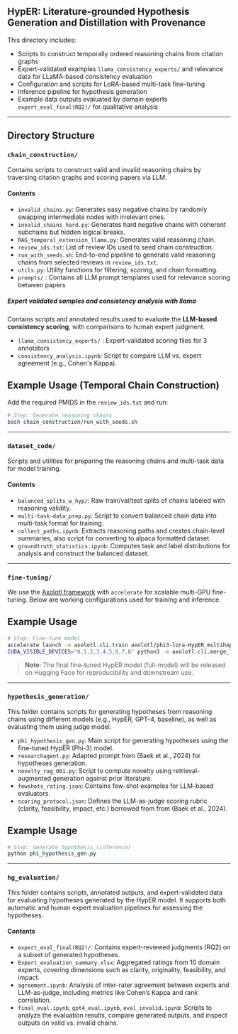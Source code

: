 ## HypER: Literature-grounded Hypothesis Generation and Distillation with Provenance

This directory includes:
- Scripts to construct temporally ordered reasoning chains from citation graphs
- Expert-validated examples `llama_consistency_experts/` and relevance data for LLaMA-based consistency evaluation
- Configuration and scripts for LoRA-based multi-task fine-tuning
- Inference pipeline for hypothesis generation
- Example data outputs evaluated by domain experts `expert_eval_final(RQ2)/` for qualitative analysis
---

## Directory Structure

### `chain_construction/`
Contains scripts to construct valid and invalid reasoning chains by traversing citation graphs and scoring papers via LLM.

#### Contents
- `invalid_chains.py`: Generates easy negative chains by randomly swapping intermediate nodes with irrelevant ones.
- `invalid_chains_hard.py`: Generates hard negative chains with coherent subchains but hidden logical breaks.
- `RAG_temporal_extension_llama.py`: Generates valid reasoning chain.
- `review_ids.txt`: List of review IDs used to seed chain construction.
- `run_with_seeds.sh`: End-to-end pipeline to generate valid reasoning chains from selected reviews in `review_ids.txt`.
- `utils.py`: Utility functions for filtering, scoring, and chain formatting.
- `prompts/` : Contains all LLM prompt templates used for relevance scoring between papers

##### Expert validated samples and consistency analysis with llama
Contains scripts and annotated results used to evaluate the **LLM-based consistency scoring**, with comparisons to human expert judgment.

- `llama_consistency_experts/` : Expert-validated scoring files for 3 annotators
- `consistency_analysis.ipynb`: Script to compare LLM vs. expert agreement (e.g., Cohen's Kappa).

## Example Usage (Temporal Chain Construction)

Add the required PMIDS in the `review_ids.txt` and run:
```bash
# Step: Generate reasoning chains
bash chain_construction/run_with_seeds.sh
```

---

### `dataset_code/`
Scripts and utilities for preparing the reasoning chains and multi-task data for model training.

#### Contents
- `balanced_splits_w_hyp/`: Raw train/val/test splits of chains labeled with reasoning validity.
- `multi-task-data_prep.py`: Script to convert balanced chain data into multi-task format for training.
- `collect_paths.ipynb`: Extracts reasoning paths and creates chain-level summaries, also script for converting to alpaca formatted dataset.
- `groundtruth_statistics.ipynb`: Computes task and label distributions for analysis and construct the balanced dataset.

---

### `fine-tuning/`
We use the [Axolotl framework](https://github.com/OpenAccess-AI-Collective/axolotl) with `accelerate` for scalable multi-GPU fine-tuning. Below are working configurations used for training and inference.

## Example Usage
```bash
# Step: Fine-tune model
accelerate launch -m axolotl.cli.train axolotl/phi3-lora-HypER_multihop12.yaml
CUDA_VISIBLE_DEVICES="0,1,2,3,4,5,6,7,8" python3 -m axolotl.cli.merge_lora examples/phi/phi3-lora-HypER_multihop12.yaml --lora_model_dir="./outputs/phi3-hypER-mixed-lora-out-full"
```
> **Note**: The final fine-tuned HypER model (full-model) will be released on Hugging Face for reproducibility and downstream use.

---

### `hypothesis_generation/`
This folder contains scripts for generating hypotheses from reasoning chains using different models (e.g., HypER, GPT-4, baseline), as well as evaluating them using judge model.

- `phi_hypothesis_gen.py`: Main script for generating hypotheses using the fine-tuned HypER (Phi-3) model.
- `researchagent.py`: Adapted prompt from (Baek et al., 2024) for hypotheses generation.
- `novelty_rag_001.py`: Script to compute novelty using retrieval-augmented generation against prior literature.
- `fewshots_rating.json`: Contains few-shot examples for LLM-based evaluators.
- `scoring_protocol.json`: Defines the LLM-as-judge scoring rubric (clarity, feasibility, impact, etc.) borrowed from from (Baek et al., 2024).

## Example Usage
```bash
# Step: Generate hypothesis (inference)
python phi_hypothesis_gen.py
```

---

### `hg_evaluation/`
This folder contains scripts, annotated outputs, and expert-validated data for evaluating hypotheses generated by the HypER model. It supports both automatic and human expert evaluation pipelines for assessing the hypotheses.

#### Contents
- `expert_eval_final(RQ2)/`: Contains expert-reviewed judgments (RQ2) on a subset of generated hypotheses.
- `Expert_evaluation_summary.xlsx`: Aggregated ratings from 10 domain experts, covering dimensions such as clarity, originality, feasibility, and impact.
- `agreement.ipynb`: Analysis of inter-rater agreement between experts and LLM-as-judge, including metrics like Cohen’s Kappa and rank correlation.
- `final_eval.ipynb`, `gpt4_eval.ipynb`, `eval_invalid.ipynb`: Scripts to analyze the evaluation results, compare generated outputs, and inspect outputs on valid vs. invalid chains.

